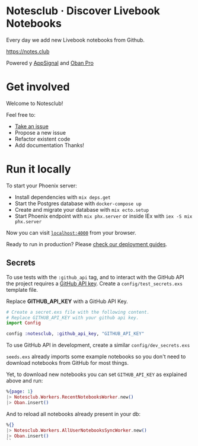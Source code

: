 # Notesclub · Discover Livebook Notebooks

Every day we add new Livebook notebooks from Github.

https://notes.club

Powered y [AppSignal](https://www.appsignal.com) and [Oban Pro](https://getoban.pro)

# Get involved

Welcome to Notesclub!

Feel free to:
- [Take an issue](https://github.com/notesclub/notesclub/issues)
- Propose a new issue
- Refactor existent code
- Add documentation
Thanks!

# Run it locally

To start your Phoenix server:

  * Install dependencies with `mix deps.get`
  * Start the Postgres database with `docker-compose up`
  * Create and migrate your database with `mix ecto.setup`
  * Start Phoenix endpoint with `mix phx.server` or inside IEx with `iex -S mix phx.server`

Now you can visit [`localhost:4000`](http://localhost:4000) from your browser.

Ready to run in production? Please [check our deployment guides](https://hexdocs.pm/phoenix/deployment.html).

## Secrets

To use tests with the `:github_api` tag, and to interact with the GitHub API the project requires a [GitHub API key](https://github.com/settings/tokens/new).
Create a `config/test_secrets.exs` template file.

Replace **GITHUB_API_KEY** with a GitHub API Key.

```elixir
# Create a secret.exs file with the following content.
# Replace GITHUB_API_KEY with your github api key.
import Config

config :notesclub, :github_api_key, "GITHUB_API_KEY"
```

To use GitHub API in development, create a similar `config/dev_secrets.exs`

`seeds.exs` already imports some example notebooks so you don't need to download notebooks from GitHub for most things.

Yet, to download new notebooks you can set `GITHUB_API_KEY` as explained above and run:

```elixir
%{page: 1}
|> Notesclub.Workers.RecentNotebooksWorker.new()
|> Oban.insert()
```

And to reload all notebooks already present in your db:
```elixir
%{}
|> Notesclub.Workers.AllUserNotebooksSyncWorker.new()
|> Oban.insert()
``
